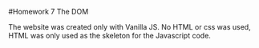 #Homework 7 The DOM

The website was created only with Vanilla JS. No HTML or css was used, HTML was only used as the skeleton for
the Javascript code.
